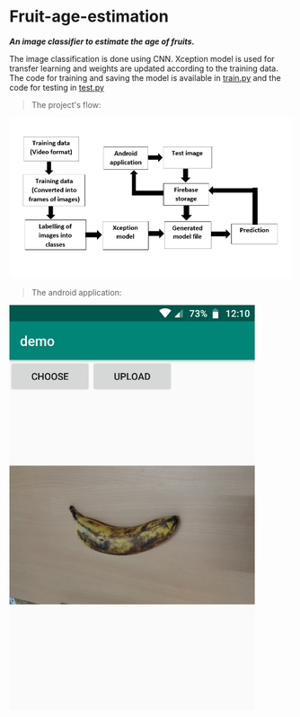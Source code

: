# Fruit-age-estimation
_**An image classifier to estimate the age of fruits.**_

The image classification is done using CNN. Xception model is used for transfer learning and weights are updated according to the training data.
The code for training and saving the model is available in [train.py](train.py) and the code for testing in [test.py](test.py)

>The project's flow:

![Flow](flow.png)

>The android application:

![Android application](app.png)
